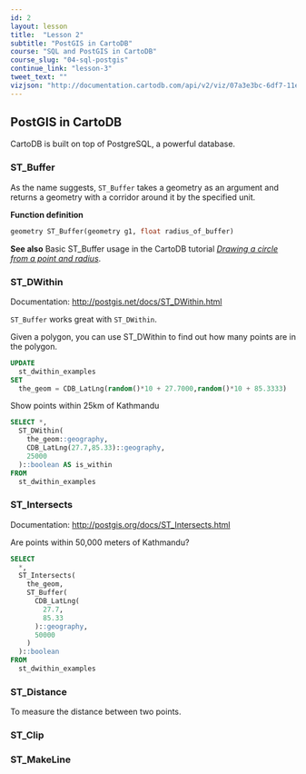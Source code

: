 ```yaml
---
id: 2
layout: lesson
title:  "Lesson 2"
subtitle: "PostGIS in CartoDB"
course: "SQL and PostGIS in CartoDB"
course_slug: "04-sql-postgis"
continue_link: "lesson-3"
tweet_text: ""
vizjson: "http://documentation.cartodb.com/api/v2/viz/07a3e3bc-6df7-11e4-b5a6-0e9d821ea90d/viz.json"
---
```


## PostGIS in CartoDB

CartoDB is built on top of PostgreSQL, a powerful database.


### ST_Buffer

As the name suggests, `ST_Buffer` takes a geometry as an argument and returns a geometry with a corridor around it by the specified unit.

**Function definition**
```sql
geometry ST_Buffer(geometry g1, float radius_of_buffer)
```



**See also**
Basic ST_Buffer usage in the CartoDB tutorial [_Drawing a circle from a point and radius_](http://docs.cartodb.com/tutorials/circle_point_radius.html).


### ST_DWithin

Documentation:
http://postgis.net/docs/ST_DWithin.html

`ST_Buffer` works great with `ST_DWithin`.

Given a polygon, you can use ST_DWithin to find out how many points are in the polygon.


```sql
UPDATE 
  st_dwithin_examples
SET 
  the_geom = CDB_LatLng(random()*10 + 27.7000,random()*10 + 85.3333)
```


Show points within 25km of Kathmandu

```sql
SELECT *,
  ST_DWithin(
    the_geom::geography,
	CDB_LatLng(27.7,85.33)::geography,
	25000
  )::boolean AS is_within
FROM 
  st_dwithin_examples
```  

### ST_Intersects

Documentation:
http://postgis.org/docs/ST_Intersects.html


Are points within 50,000 meters of Kathmandu?

```sql
SELECT 
  *, 
  ST_Intersects(
    the_geom,
    ST_Buffer(
      CDB_LatLng(
        27.7,
        85.33
      )::geography,
      50000
    )
  )::boolean
FROM 
  st_dwithin_examples
```




### ST_Distance

To measure the distance between two points.


### ST_Clip


### ST_MakeLine